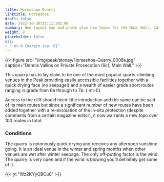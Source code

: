 ```yaml
---
title: Horseshoe Quarry
linktitle: Horseshoe
draft: false
date: 2022-10-30T22:11:29Z:00
summary: New layout map and photo plus new topos for the Main Wall, Cave and Toilet areas and Gouranga Bay.
weight: 9
placeholder: false
css:
- ".mt-0 {margin-top: 0}"
---
```





{{< figure src="/img/peak/stoney/Horseshoe-Quarry_0008a.jpg" caption="Dennis Vallins on Private Prosecution (6c), Main Wall." >}}

This quarry has to lay claim to be one of the most popular sports-climbing venues in the Peak providing easily accessible facilities together with a quick drying face (no seepage!) and a wealth of easier grade sport routes ranging in grade from 6a through to 7b.
{.mt-0}

Access to the cliff should need little introduction and the same can be said of its main routes but since a significant number of new routes have been added together with a re-evaluation of the in-situ protection (despite comments from a certain magazine editor), it now warrants a new topo over 100 routes in total.

### Conditions

The quarry is notoriously quick drying and receives any afternoon sunshine going. It is an ideal venue in the winter and spring months when other venues are wet after winter seepage. The only off-putting factor is the wind. The quarry is very open and if the wind is blowing you’ll definitely get some of it.

{{< yt "Wz2KYyOBCu0" >}}

